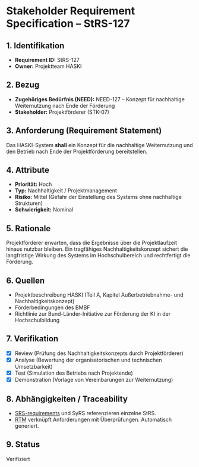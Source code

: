 # Stakeholder Requirement Specification – StRS-127

## 1. Identifikation
- **Requirement ID:** StRS-127
- **Owner:** Projektteam HASKI

## 2. Bezug
- **Zugehöriges Bedürfnis (NEED):** NEED-127 – Konzept für nachhaltige Weiternutzung nach Ende der Förderung
- **Stakeholder:** Projektförderer (STK-07)

## 3. Anforderung (Requirement Statement)
Das HASKI-System **shall** ein Konzept für die nachhaltige Weiternutzung und den Betrieb nach Ende der Projektförderung bereitstellen.

## 4. Attribute
- **Priorität:** Hoch
- **Typ:** Nachhaltigkeit / Projektmanagement
- **Risiko:** Mittel (Gefahr der Einstellung des Systems ohne nachhaltige Strukturen)
- **Schwierigkeit:** Nominal

## 5. Rationale
Projektförderer erwarten, dass die Ergebnisse über die Projektlaufzeit hinaus nutzbar bleiben. Ein tragfähiges Nachhaltigkeitskonzept sichert die langfristige Wirkung des Systems im Hochschulbereich und rechtfertigt die Förderung.

## 6. Quellen
- Projektbeschreibung HASKI (Teil A, Kapitel Außerbetriebnahme- und Nachhaltigkeitskonzept)
- Förderbedingungen des BMBF
- Richtlinie zur Bund-Länder-Initiative zur Förderung der KI in der Hochschulbildung

## 7. Verifikation
- [x] Review (Prüfung des Nachhaltigkeitskonzepts durch Projektförderer)
- [x] Analyse (Bewertung der organisatorischen und technischen Umsetzbarkeit)
- [x] Test (Simulation des Betriebs nach Projektende)
- [x] Demonstration (Vorlage von Vereinbarungen zur Weiternutzung)

## 8. Abhängigkeiten / Traceability
- [SRS-requirements](../../requirements/HASKI-REQ-NNNN.md) und SyRS referenzieren einzelne StRS.
- [RTM](../../rtm/RTM.csv) verknüpft Anforderungen mit Überprüfungen. Automatisch generiert.

## 9. Status
Verifiziert